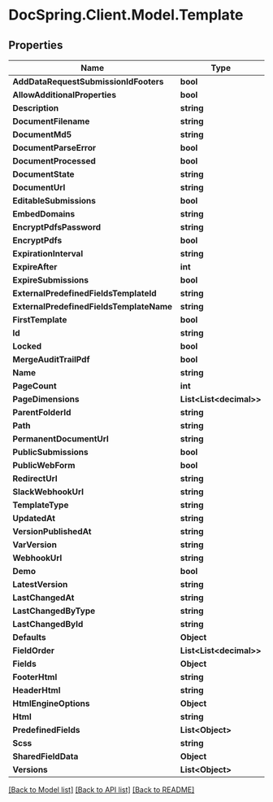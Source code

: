 # DocSpring.Client.Model.Template

## Properties

Name | Type | Description | Notes
------------ | ------------- | ------------- | -------------
**AddDataRequestSubmissionIdFooters** | **bool** |  | 
**AllowAdditionalProperties** | **bool** |  | 
**Description** | **string** |  | 
**DocumentFilename** | **string** |  | 
**DocumentMd5** | **string** |  | 
**DocumentParseError** | **bool** |  | 
**DocumentProcessed** | **bool** |  | 
**DocumentState** | **string** |  | 
**DocumentUrl** | **string** |  | 
**EditableSubmissions** | **bool** |  | 
**EmbedDomains** | **string** |  | 
**EncryptPdfsPassword** | **string** |  | 
**EncryptPdfs** | **bool** |  | 
**ExpirationInterval** | **string** |  | 
**ExpireAfter** | **int** |  | 
**ExpireSubmissions** | **bool** |  | 
**ExternalPredefinedFieldsTemplateId** | **string** |  | 
**ExternalPredefinedFieldsTemplateName** | **string** |  | 
**FirstTemplate** | **bool** |  | 
**Id** | **string** |  | 
**Locked** | **bool** |  | 
**MergeAuditTrailPdf** | **bool** |  | 
**Name** | **string** |  | 
**PageCount** | **int** |  | 
**PageDimensions** | **List&lt;List&lt;decimal&gt;&gt;** |  | 
**ParentFolderId** | **string** |  | 
**Path** | **string** |  | 
**PermanentDocumentUrl** | **string** |  | 
**PublicSubmissions** | **bool** |  | 
**PublicWebForm** | **bool** |  | 
**RedirectUrl** | **string** |  | 
**SlackWebhookUrl** | **string** |  | 
**TemplateType** | **string** |  | 
**UpdatedAt** | **string** |  | 
**VersionPublishedAt** | **string** |  | 
**VarVersion** | **string** |  | 
**WebhookUrl** | **string** |  | 
**Demo** | **bool** |  | 
**LatestVersion** | **string** |  | 
**LastChangedAt** | **string** |  | 
**LastChangedByType** | **string** |  | 
**LastChangedById** | **string** |  | 
**Defaults** | **Object** |  | 
**FieldOrder** | **List&lt;List&lt;decimal&gt;&gt;** |  | 
**Fields** | **Object** |  | 
**FooterHtml** | **string** |  | 
**HeaderHtml** | **string** |  | 
**HtmlEngineOptions** | **Object** |  | 
**Html** | **string** |  | 
**PredefinedFields** | **List&lt;Object&gt;** |  | 
**Scss** | **string** |  | 
**SharedFieldData** | **Object** |  | 
**Versions** | **List&lt;Object&gt;** |  | 

[[Back to Model list]](../README.md#documentation-for-models) [[Back to API list]](../README.md#documentation-for-api-endpoints) [[Back to README]](../README.md)

